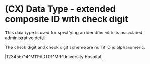 # (CX) Data Type - extended composite ID with check digit

This data type is used for specifying an identifier with its associated administrative detail.

The check digit and check digit scheme are null if ID is alphanumeric.

|1234567\^4^M11\^ADT01^MR^University Hospital|
